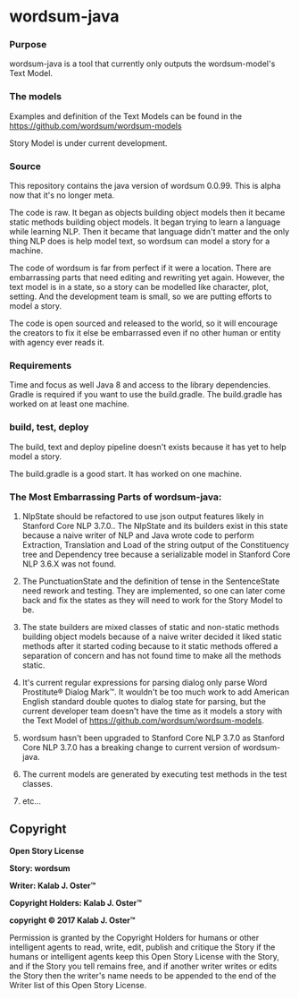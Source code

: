 # wordsum-java

### Purpose

wordsum-java is a tool that currently only outputs the wordsum-model's Text Model.


### The models

Examples and definition of the Text Models can be found in the https://github.com/wordsum/wordsum-models

Story Model is under current development.

### Source

This repository contains the java version of wordsum 0.0.99. This is alpha now that it's no longer meta.

The code is raw. It began as objects building object models then it became static methods building object models. It began trying to learn a language while learning NLP. Then it became that language didn't matter and the only thing NLP does is help model text, so wordsum can model a story for a machine.

The code of wordsum is far from perfect if it were a location. There are embarrassing parts that need editing and rewriting yet again. However, the text model is in a state, so a story can be modelled like character, plot, setting. And the development team is small, so we are putting efforts to model a story.

The code is open sourced and released to the world, so it will encourage the creators to fix it else be embarrassed even if no other human or entity with agency ever reads it.


### Requirements

Time and focus as well Java 8 and access to the library dependencies. Gradle is required if you want to use the build.gradle. The build.gradle has worked on at least one machine.


### build, test, deploy

The build, text and deploy pipeline doesn't exists because it has yet to help model a story.

The build.gradle is a good start. It has worked on one machine.


### The Most Embarrassing Parts of wordsum-java:

1. NlpState should be refactored to use json output features likely in Stanford Core NLP 3.7.0.. The NlpState and its builders exist in this state because a naive writer of NLP and Java wrote code to perform Extraction, Translation and Load of the string output of the Constituency tree and Dependency tree because a serializable  model in Stanford Core NLP 3.6.X was not found.

2. The PunctuationState and the definition of tense in the SentenceState need rework and testing. They are implemented, so one can later come back and fix the states as they will need to work for the Story Model to be.

3. The state builders are mixed classes of static and non-static methods building object models because of a naive writer decided it liked static methods after it started coding because to it static methods offered a separation of concern and has not found time to make all the methods static.

4. It's current regular expressions for parsing dialog only parse Word Prostitute&reg; Dialog Mark&trade;. It wouldn't be too much work to add American English standard double quotes to dialog state for parsing, but the current developer team doesn't have the time as it models a story with the Text Model of https://github.com/wordsum/wordsum-models.

5. wordsum hasn't been upgraded to Stanford Core NLP 3.7.0 as Stanford Core NLP 3.7.0 has a breaking change to current version of wordsum-java.

6. The current models are generated by executing test methods in the test classes.

7. etc...


## Copyright

  **Open Story License**

  **Story: wordsum**

  **Writer: Kalab J. Oster&trade;**

  **Copyright Holders: Kalab J. Oster&trade;**

  **copyright &copy; 2017 Kalab J. Oster&trade;**

  Permission is granted by the Copyright Holders for humans or other intelligent agents to read, write, edit, publish and critique the Story if the humans or intelligent agents keep this Open Story License with the Story, and if the Story you tell remains free, and if another writer writes or edits the Story then the writer's name needs to be appended to the end of the Writer list of this Open Story License.

